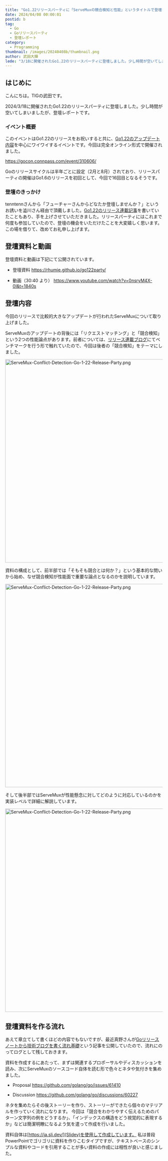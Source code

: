 ```yaml
---
title: "Go1.22リリースパーティに「ServeMuxの競合検知と性能」というタイトルで登壇しました"
date: 2024/04/08 00:00:01
postid: b
tag:
  - Go
  - Goリリースパーティ
  - 登壇レポート
category:
  - Programming
thumbnail: /images/20240408b/thumbnail.png
author: 武田大輝
lede: "3/18に開催されたGo1.22のリリースパーティに登壇しました。少し時間が空いてしまいましたが、登壇レポートになります。"
---
```

## はじめに

こんにちは。TIGの武田です。

2024/3/18に開催されたGo1.22のリリースパーティに登壇しました。少し時間が空いてしまいましたが、登壇レポートです。

### イベント概要

このイベントはGo1.22のリリースをお祝いすると共に、[Go1.22のアップデート内容](https://tip.golang.org/doc/go1.22)を中心にワイワイするイベントです。今回は完全オンライン形式で開催されました。

https://gocon.connpass.com/event/310606/

Goのリリースサイクルは半年ごとに設定（2月と8月）されており、リリースパーティの開催はGo1.6のリリースを初回として、今回で16回目となるそうです。

### 登壇のきっかけ

tenntennさんから「フューチャーさんからどなたか登壇しませんか？」というお誘いを澁川さん経由で頂戴しました。[Go1.22のリリース連載記事](https://future-architect.github.io/articles/20240129a/)を書いていたこともあり、手を上げさせていただきました。リリースパーティにはこれまで何度も参加していたので、登壇の機会をいただけたことを大変嬉しく思います。この場を借りて、改めてお礼申し上げます。

## 登壇資料と動画

登壇資料と動画は下記にて公開されています。

* 登壇資料
https://rhumie.github.io/go122party/

* 動画（30:40 より）
https://www.youtube.com/watch?v=0nsryM4X-0I&t=1840s

## 登壇内容

今回のリリースで比較的大きなアップデートが行われたServeMuxについて取り上げました。

ServeMuxのアップデートの背後には「リクエストマッチング」と「競合検知」という2つの性能論点があります。前者については、[リリース連載ブログ](https://future-architect.github.io/articles/20240202a/)にてベンチマークを行う形で触れていたので、今回は後者の「競合検知」をテーマにしました。

<img src="/images/20240408b/ServeMux-Conflict-Detection-Go-1-22-Release-Party.png" alt="ServeMux-Conflict-Detection-Go-1-22-Release-Party.png" width="1200" height="649" loading="lazy">

資料の構成として、前半部では「そもそも競合とは何か？」という基本的な問いから始め、なぜ競合検知が性能面で重要な論点となるのかを説明しています。

<img src="/images/20240408b/ServeMux-Conflict-Detection-Go-1-22-Release-Party_2.png" alt="ServeMux-Conflict-Detection-Go-1-22-Release-Party.png" width="1200" height="649" loading="lazy">

そして後半部ではServeMuxが性能懸念に対してどのように対応しているのかを実装レベルで詳細に解説しています。

<img src="/images/20240408b/ServeMux-Conflict-Detection-Go-1-22-Release-Party_3.png" alt="ServeMux-Conflict-Detection-Go-1-22-Release-Party.png" width="1200" height="649" loading="lazy">

## 登壇資料を作る流れ

あえて章立てして書くほどの内容でもないですが、最近真野さんが[Goリリースノートから技術ブログを書く流れ基礎](https://future-architect.github.io/articles/20240307a/)という記事を公開していたので、流れにのってログとして残しておきます。

資料を作成するにあたって、まずは関連するプロポーサルやディスカッションを読み、次にServeMuxのソースコード自体を読む形で色々とネタや気付きを集めました。

* Proposal
https://github.com/golang/go/issues/61410

* Discussion
https://github.com/golang/go/discussions/60227

ネタを集めたらその後ストーリーを作り、ストーリーができたら個々のマテリアルを作っていく流れになります。
今回は「競合をわかりやすく伝えるためのパターン文字列の例をどうするか」、「インデックスの構造をどう視覚的に表現するか」などは簡潔明瞭になるよう気を遣って作成を行いました。

資料自体は[https://ja.sli.dev/](Slidev)を使用して作成しています。
私は普段PowerPointでゴリゴリに資料を作りこむタイプですが、テキストベースのシンプルな資料やコードを引用することが多い資料の作成には相性が良いと感じました。




